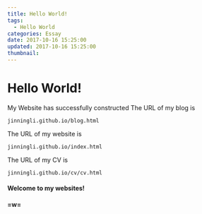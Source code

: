 ```yaml
---
title: Hello World!
tags:
  - Hello World
categories: Essay
date: 2017-10-16 15:25:00
updated: 2017-10-16 15:25:00
thumbnail:
---
```

# Hello World!
My Website has successfully constructed
The URL of my blog is
```
jinningli.github.io/blog.html
```
The URL of my website is
```
jinningli.github.io/index.html
```
The URL of my CV is
```
jinningli.github.io/cv/cv.html
```
#### Welcome to my websites!
#### =w=
